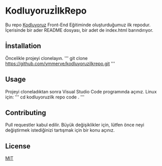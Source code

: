 # KodluyoruzİlkRepo

Bu repo [Kodluyoruz](https://kodluyoruz.org) Front-End Eğitiminde oluşturduğumuz ilk repodur.
İçerisinde bir ader README dosyası, bir adet de index.html barındırıyor.

## İnstallation

Öncelikle projeyi clonelayın.
'''
git clone https://github.com/ymmerve/kodluyoruzilkrepo.git
'''

## Usage

Projeyi cloneladıktan sonra Visual Studio Code programında açınız.
Linux için:
'''
cd kodluyoruzilk repo
code .
'''

## Contributing

Pull requestler kabul edilir. Büyük değişiklikler için, lütfen önce neyi değiştirmek istediğinizi tartışmak için bir konu açınız.

## License

[MIT](https://choosealicense.com/licenses/mit/)
